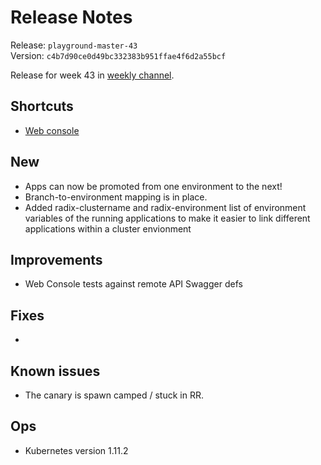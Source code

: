 # Release Notes
Release: `playground-master-43`  
Version: `c4b7d90ce0d49bc332383b951ffae4f6d2a55bcf`

Release for week 43 in [weekly channel](../docs/releases.md#channels).

## Shortcuts
* [Web console](https://web-radix-web-console-prod.playground-master-43.dev.radix.equinor.com)


## New
* Apps can now be promoted from one environment to the next!
* Branch-to-environment mapping is in place.
* Added radix-clustername and radix-environment list of environment variables of the running applications to make it easier to link different applications within a cluster envionment

## Improvements
* Web Console tests against remote API Swagger defs

## Fixes
* 

## Known issues
* The canary is spawn camped / stuck in RR.  

## Ops
* Kubernetes version 1.11.2
  
